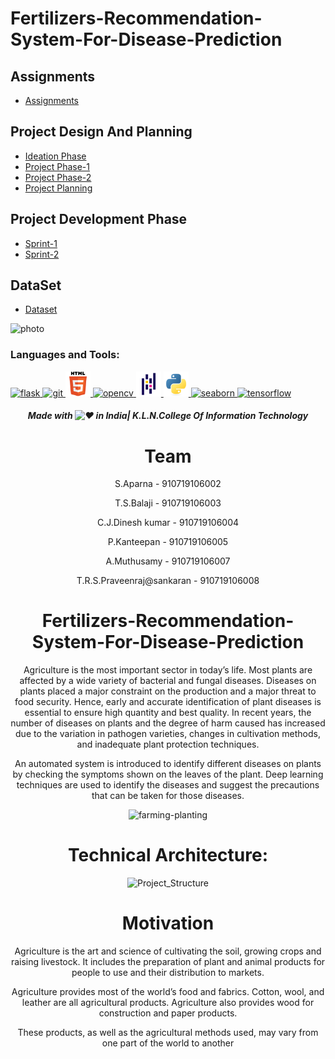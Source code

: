 
<h1>Fertilizers-Recommendation-System-For-Disease-Prediction</h1>


## Assignments
* <a href="https://github.com/IBM-EPBL/IBM-Project-16875-1667201033/tree/main/Assignments" target="_blank">Assignments</a>

## Project Design And Planning

* <a href="https://github.com/IBM-EPBL/IBM-Project-16875-1667201033/tree/main/Project%20Design%20And%20Planning/Ideation%20Phase/" target="_blank">Ideation Phase</a>
* <a href="https://github.com/IBM-EPBL/IBM-Project-16875-1667201033/tree/main/Project%20Design%20And%20Planning/Project%20Phase%20-%201" target="_blank">Project Phase-1</a>
* <a href="https://github.com/IBM-EPBL/IBM-Project-16875-1667201033/tree/main/Project%20Design%20And%20Planning/Project%20Phase%20-%202" target="_blank">Project Phase-2</a>
* <a href="https://github.com/IBM-EPBL/IBM-Project-16875-1667201033/tree/main/Project%20Design%20And%20Planning/Project%20Planning" target="_blank">Project Planning</a>

## Project Development Phase

* <a href="https://github.com/IBM-EPBL/IBM-Project-16875-1667201033/tree/main/Project%20Development%20Phase/Sprint%201" target="_blank">Sprint-1</a>
* <a href="https://github.com/IBM-EPBL/IBM-Project-16875-1667201033/tree/main/Project%20Development%20Phase/Sprint%202" target="_blank">Sprint-2</a>

## DataSet
* <a href="https://drive.google.com/drive/folders/1u5ePHYkmRcF1q29SQcU9xDjbB_jJxqot?usp=share_link" target="_blank">Dataset</a>

 ![photo](https://user-images.githubusercontent.com/108724696/192107315-d80cfa7c-921a-4f17-a67b-0cd110afd123.jpg)
 




<h3 align="left">Languages and Tools:</h3>
<p align="left"> <a href="https://flask.palletsprojects.com/" target="_blank" rel="noreferrer"> <img src="https://www.vectorlogo.zone/logos/pocoo_flask/pocoo_flask-icon.svg" alt="flask" width="40" height="40"/> </a> <a href="https://git-scm.com/" target="_blank" rel="noreferrer"> <img src="https://www.vectorlogo.zone/logos/git-scm/git-scm-icon.svg" alt="git" width="40" height="40"/> </a> <a href="https://www.w3.org/html/" target="_blank" rel="noreferrer"> <img src="https://raw.githubusercontent.com/devicons/devicon/master/icons/html5/html5-original-wordmark.svg" alt="html5" width="40" height="40"/> </a> <a href="https://opencv.org/" target="_blank" rel="noreferrer"> <img src="https://www.vectorlogo.zone/logos/opencv/opencv-icon.svg" alt="opencv" width="40" height="40"/> </a> <a href="https://pandas.pydata.org/" target="_blank" rel="noreferrer"> <img src="https://raw.githubusercontent.com/devicons/devicon/2ae2a900d2f041da66e950e4d48052658d850630/icons/pandas/pandas-original.svg" alt="pandas" width="40" height="40"/> </a> <a href="https://www.python.org" target="_blank" rel="noreferrer"> <img src="https://raw.githubusercontent.com/devicons/devicon/master/icons/python/python-original.svg" alt="python" width="40" height="40"/> </a> <a href="https://seaborn.pydata.org/" target="_blank" rel="noreferrer"> <img src="https://seaborn.pydata.org/_images/logo-mark-lightbg.svg" alt="seaborn" width="40" height="40"/> </a> <a href="https://www.tensorflow.org" target="_blank" rel="noreferrer"> <img src="https://www.vectorlogo.zone/logos/tensorflow/tensorflow-icon.svg" alt="tensorflow" width="40" height="40"/> </a> </p>


<div align="center">
 <h5> Made with <picture>
  <source srcset="https://fonts.gstatic.com/s/e/notoemoji/latest/2764_fe0f/512.webp" type="image/webp">
  <img src="https://fonts.gstatic.com/s/e/notoemoji/latest/2764_fe0f/512.gif" alt="❤" width="12" height="12">
</picture>in India| K.L.N.College Of Information Technology</h5>

# Team 

S.Aparna - 910719106002

T.S.Balaji - 910719106003

C.J.Dinesh kumar - 910719106004

P.Kanteepan - 910719106005

A.Muthusamy - 910719106007

T.R.S.Praveenraj@sankaran - 910719106008


# Fertilizers-Recommendation-System-For-Disease-Prediction

Agriculture is the most important sector in today’s life. Most plants are affected by a wide variety of bacterial and fungal diseases. Diseases on plants placed a major constraint on the production and a major threat to food security. Hence, early and accurate identification of plant diseases is essential to ensure high quantity and best quality. In recent years, the number of diseases on plants and the degree of harm caused has increased due to the variation in pathogen varieties, changes in cultivation methods, and inadequate plant protection techniques.

An automated system is introduced to identify different diseases on plants by checking the symptoms shown on the leaves of the plant. Deep learning techniques are used to identify the diseases and suggest the precautions that can be taken for those diseases. 

![farming-planting](https://user-images.githubusercontent.com/108724696/192108195-25271bd6-5763-42da-94b1-c77a360fa72b.gif)

# Technical Architecture:
![Project_Structure](https://user-images.githubusercontent.com/108724696/192319286-8ecce955-e395-4578-81b9-f2029fd123cc.png)
# Motivation
Agriculture is the art and science of cultivating the soil, growing crops and raising livestock. It includes the preparation of plant and animal products for people to use and their distribution to markets.

Agriculture provides most of the world’s food and fabrics. Cotton, wool, and leather are all agricultural products. Agriculture also provides wood for construction and paper products.

These products, as well as the agricultural methods used, may vary from one part of the world to another


